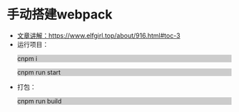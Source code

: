 # 手动搭建webpack
<ul>
  <li><a href="https://www.elfgirl.top/about/916.html#toc-3">文章讲解：https://www.elfgirl.top/about/916.html#toc-3 </a></li>   
  <li>运行项目：
    <p style="background:#ccc">cnpm i </p>
    <p style="background:#ccc">cnpm run start </p>
  </li>   
  <li>打包：
    <p style="background:#ccc"> cnpm run build  </p>
  </li>
</ul>
